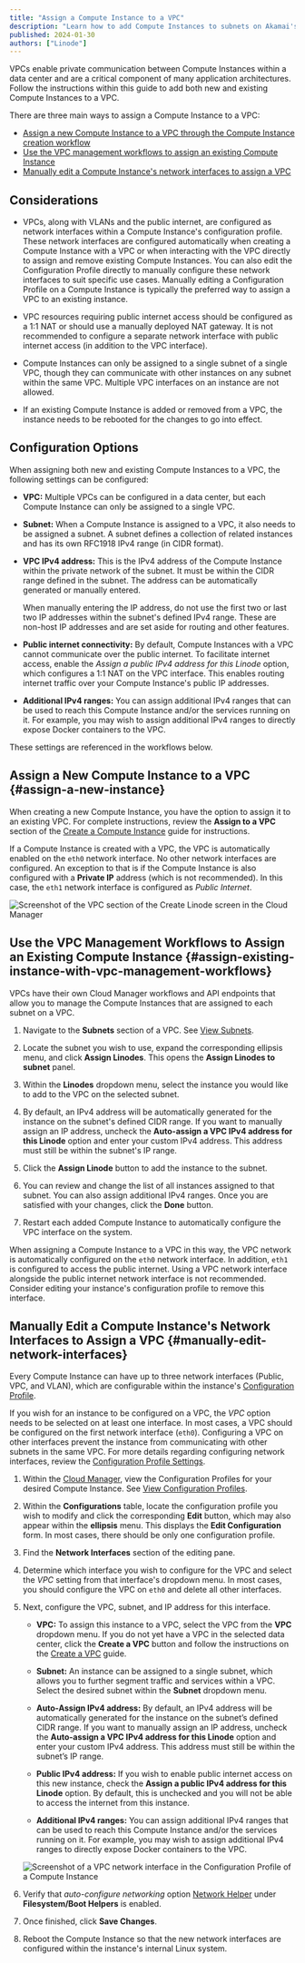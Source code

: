```yaml
---
title: "Assign a Compute Instance to a VPC"
description: "Learn how to add Compute Instances to subnets on Akamai's VPC solution."
published: 2024-01-30
authors: ["Linode"]
---
```


VPCs enable private communication between Compute Instances within a data center and are a critical component of many application architectures. Follow the instructions within this guide to add both new and existing Compute Instances to a VPC.

There are three main ways to assign a Compute Instance to a VPC:

- [Assign a new Compute Instance to a VPC through the Compute Instance creation workflow](#assign-a-new-instance)
- [Use the VPC management workflows to assign an existing Compute Instance](#assign-existing-instance-with-vpc-management-workflows)
- [Manually edit a Compute Instance's network interfaces to assign a VPC](#manually-edit-network-interfaces)

## Considerations

- VPCs, along with VLANs and the public internet, are configured as network interfaces within a Compute Instance's configuration profile. These network interfaces are configured automatically when creating a Compute Instance with a VPC or when interacting with the VPC directly to assign and remove existing Compute Instances. You can also edit the Configuration Profile directly to manually configure these network interfaces to suit specific use cases. Manually editing a Configuration Profile on a Compute Instance is typically the preferred way to assign a VPC to an existing instance.

- VPC resources requiring public internet access should be configured as a 1:1 NAT or should use a manually deployed NAT gateway. It is not recommended to configure a separate network interface with public internet access (in addition to the VPC interface).

- Compute Instances can only be assigned to a single subnet of a single VPC, though they can communicate with other instances on any subnet within the same VPC. Multiple VPC interfaces on an instance are not allowed.

- If an existing Compute Instance is added or removed from a VPC, the instance needs to be rebooted for the changes to go into effect.

## Configuration Options

When assigning both new and existing Compute Instances to a VPC, the following settings can be configured:

-   **VPC:** Multiple VPCs can be configured in a data center, but each Compute Instance can only be assigned to a single VPC.

-   **Subnet:** When a Compute Instance is assigned to a VPC, it also needs to be assigned a subnet. A subnet defines a collection of related instances and has its own RFC1918 IPv4 range (in CIDR format).

-   **VPC IPv4 address:** This is the IPv4 address of the Compute Instance within the private network of the subnet. It must be within the CIDR range defined in the subnet. The address can be automatically generated or manually entered.

    When manually entering the IP address, do not use the first two or last two IP addresses within the subnet's defined IPv4 range. These are non-host IP addresses and are set aside for routing and other features.

-   **Public internet connectivity:** By default, Compute Instances with a VPC cannot communicate over the public internet. To facilitate internet access, enable the *Assign a public IPv4 address for this Linode* option, which configures a 1:1 NAT on the VPC interface. This enables routing internet traffic over your Compute Instance's public IP addresses.

-   **Additional IPv4 ranges:** You can assign additional IPv4 ranges that can be used to reach this Compute Instance and/or the services running on it. For example, you may wish to assign additional IPv4 ranges to directly expose Docker containers to the VPC.

These settings are referenced in the workflows below.

## Assign a New Compute Instance to a VPC {#assign-a-new-instance}

When creating a new Compute Instance, you have the option to assign it to an existing VPC. For complete instructions, review the **Assign to a VPC** section of the [Create a Compute Instance](/docs/products/compute/compute-instances/guides/create/) guide for instructions.

If a Compute Instance is created with a VPC, the VPC is automatically enabled on the `eth0` network interface. No other network interfaces are configured. An exception to that is if the Compute Instance is also configured with a **Private IP** address (which is not recommended). In this case, the `eth1` network interface is configured as _Public Internet_.

![Screenshot of the VPC section of the Create Linode screen in the Cloud Manager](create-instance-vpc.jpg)

## Use the VPC Management Workflows to Assign an Existing Compute Instance {#assign-existing-instance-with-vpc-management-workflows}

VPCs have their own Cloud Manager workflows and API endpoints that allow you to manage the Compute Instances that are assigned to each subnet on a VPC.

1.  Navigate to the **Subnets** section of a VPC. See [View Subnets](/docs/products/networking/vpc/guides/subnets/#view-subnets).

1.  Locate the subnet you wish to use, expand the corresponding ellipsis menu, and click **Assign Linodes**. This opens the **Assign Linodes to subnet** panel.

1.  Within the **Linodes** dropdown menu, select the instance you would like to add to the VPC on the selected subnet.

1.  By default, an IPv4 address will be automatically generated for the instance on the subnet's defined CIDR range. If you want to manually assign an IP address, uncheck the **Auto-assign a VPC IPv4 address for this Linode** option and enter your custom IPv4 address. This address must still be within the subnet's IP range.

1.  Click the **Assign Linode** button to add the instance to the subnet.

1.  You can review and change the list of all instances assigned to that subnet. You can also assign additional IPv4 ranges. Once you are satisfied with your changes, click the **Done** button.

1.  Restart each added Compute Instance to automatically configure the VPC interface on the system.

When assigning a Compute Instance to a VPC in this way, the VPC network is automatically configured on the `eth0` network interface. In addition, `eth1` is configured to access the public internet. Using a VPC network interface alongside the public internet network interface is not recommended. Consider editing your instance's configuration profile to remove this interface.

## Manually Edit a Compute Instance's Network Interfaces to Assign a VPC {#manually-edit-network-interfaces}

Every Compute Instance can have up to three network interfaces (Public, VPC, and VLAN), which are configurable within the instance's [Configuration Profile](/docs/products/compute/compute-instances/guides/configuration-profiles/).

If you wish for an instance to be configured on a VPC, the _VPC_ option needs to be selected on at least one interface. In most cases, a VPC should be configured on the first network interface (`eth0`). Configuring a VPC on other interfaces prevent the instance from communicating with other subnets in the same VPC. For more details regarding configuring network interfaces, review the [Configuration Profile Settings](/docs/products/compute/compute-instances/guides/configuration-profiles/#settings).

1.  Within the [Cloud Manager](https://cloud.linode.com), view the Configuration Profiles for your desired Compute Instance. See [View Configuration Profiles](/docs/products/compute/compute-instances/guides/configuration-profiles/#view-configuration-profiles).

1.  Within the **Configurations** table, locate the configuration profile you wish to modify and click the corresponding **Edit** button, which may also appear within the **ellipsis** menu. This displays the **Edit Configuration** form. In most cases, there should be only one configuration profile.

1.  Find the **Network Interfaces** section of the editing pane.

1.  Determine which interface you wish to configure for the VPC and select the _VPC_ setting from that interface's dropdown menu. In most cases, you should configure the VPC on `eth0` and delete all other interfaces.

1.  Next, configure the VPC, subnet, and IP address for this interface.

    - **VPC:** To assign this instance to a VPC, select the VPC from the **VPC** dropdown menu. If you do not yet have a VPC in the selected data center, click the **Create a VPC** button and follow the instructions on the [Create a VPC](/docs/products/networking/vpc/guides/create/) guide.

    - **Subnet:** An instance can be assigned to a single subnet, which allows you to further segment traffic and services within a VPC. Select the desired subnet within the **Subnet** dropdown menu.

    - **Auto-Assign IPv4 address:** By default, an IPv4 address will be automatically generated for the instance on the subnet’s defined CIDR range. If you want to manually assign an IP address, uncheck the **Auto-assign a VPC IPv4 address for this Linode** option and enter your custom IPv4 address. This address must still be within the subnet’s IP range.

    - **Public IPv4 address:** If you wish to enable public internet access on this new instance, check the **Assign a public IPv4 address for this Linode** option. By default, this is unchecked and you will not be able to access the internet from this instance.

    -   **Additional IPv4 ranges:** You can assign additional IPv4 ranges that can be used to reach this Compute Instance and/or the services running on it. For example, you may wish to assign additional IPv4 ranges to directly expose Docker containers to the VPC.

    ![Screenshot of a VPC network interface in the Configuration Profile of a Compute Instance](vpc-network-interface.jpg)

1.  Verify that _auto-configure networking_ option [Network Helper](/docs/products/compute/compute-instances/guides/network-helper/) under **Filesystem/Boot Helpers** is enabled.

1.  Once finished, click **Save Changes**.

1. Reboot the Compute Instance so that the new network interfaces are configured within the instance's internal Linux system.